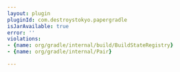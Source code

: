 ```yaml
---
layout: plugin
pluginId: com.destroystokyo.papergradle
isJarAvailable: true
error: ''
violations:
- {name: org/gradle/internal/build/BuildStateRegistry}
- {name: org/gradle/internal/Pair}

---
```


